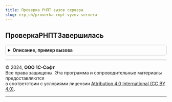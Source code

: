 ```yaml
---
title: Проверка РНПТ вызов сервера
slug: erp_uh/proverka-rnpt-vyzov-servera
---
```



## ПроверкаРНПТЗавершилась
<details style="margin: 1em 0; padding: 0.5em; border: 1px solid #ccc; border-radius: 6px;">

<summary style="font-weight: bold; cursor: pointer;">Описание, пример вызова</summary>

```bsl

// Проверяет факт завершения задания проверки РНПТ по идентификатору
// Параметры:
//  РеквизитыПроверкиРНПТ - структура, см. ПроверкаРНПТ.ИнициализироватьРеквизитыФормыДокумент
//
// Возвращаемое значение:
//  Булево - признак того, что проверка РНПТ завершилась
//
Функция ПроверкаРНПТЗавершилась(Знач РеквизитыПроверкиРНПТ) Экспорт
```

Пример вызова
```bsl
Результат = ПроверкаРНПТВызовСервера.ПроверкаРНПТЗавершилась(РеквизитыПроверкиРНПТ) 
```
</details>

---

© 2024, **ООО 1С-Софт**  
Все права защищены. Эта программа и сопроводительные материалы предоставляются  
в соответствии с условиями лицензии [Attribution 4.0 International (CC BY 4.0)](https://creativecommons.org/licenses/by/4.0/legalcode).

---
